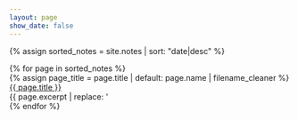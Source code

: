 ```yaml
---
layout: page
show_date: false
---
```


{% assign sorted_notes = site.notes | sort: "date|desc" %}
<div class="masonry-grid">
    {% for page in sorted_notes %}
    <section>
        <div class="card masonry-item">
            <div class="card__content">
                <div class="card__header">{% assign page_title = page.title | default: page.name | filename_cleaner %}
                    <a href="{{ page.url }}">{{ page.title }}</a>
                </div>
                {{ page.excerpt | replace: '<img ', '<img class="card__image" ' | markdownify }}
            </div>
        </div>
    </section>
    {% endfor %}
</div>

<script>
    var grid = document.querySelector('.masonry-grid');
    var msnry = new Masonry(grid, {
        itemSelector: '.masonry-item',
        columnWidth: '.masonry-item',
        transitionDuration: 0,
        gutter: 16,
    });
    imagesLoaded(grid).on('progress', function () {
        msnry.layout();
    });
    window.addEventListener('scroll', function () {
        msnry.layout();
    });
    window.addEventListener('resize', function () {
        msnry.layout();
    });
</script>